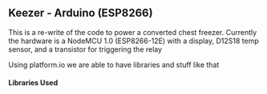 ## Keezer - Arduino (ESP8266)

This is a re-write of the code to power a converted chest freezer. Currently the hardware is a NodeMCU 1.0 (ESP8266-12E) with a display, D12S18 temp sensor, and a transistor for triggering the relay

Using platform.io we are able to have libraries and stuff like that 

#### Libraries Used
